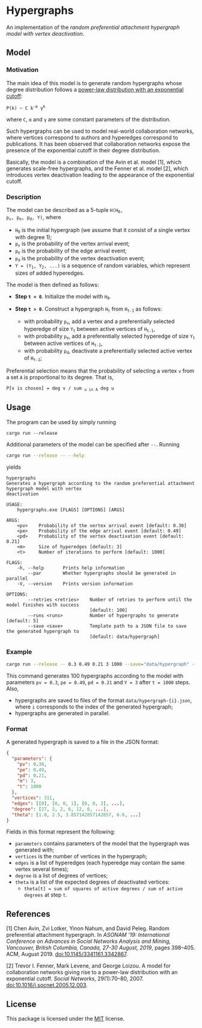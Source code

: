 # Hypergraphs

An implementation of the _random preferential attachment hypergraph model with vertex deactivation_.

## Model

### Motivation

The main idea of this model is to generate random hypergraphs whose degree distribution follows a [power-law distribution with an exponential cutoff](https://en.wikipedia.org/wiki/Power_law#Power_law_with_exponential_cutoff):

<pre><code>P(k) ~ C k<sup>-α</sup> γ<sup>k</sup></code></pre>

where `C`, `α` and `γ` are some constant parameters of the distribution.

Such hypergraphs can be used to model real-world collaboration networks, where vertices correspond to authors and hyperedges correspond to publications.
It has been observed that collaboration networks expose the presence of the exponential cutoff in their degree distribution.

Basically, the model is a combination of the Avin et al. model [1], which generates scale-free hypergraphs, and the Fenner et al. model [2], which introduces vertex deactivation leading to the appearance of the exponential cutoff.

### Description

The model can be described as a 5-tuple <code>H(H<sub>0</sub>, p<sub>v</sub>, p<sub>e</sub>, p<sub>d</sub>, Y)</code>, where
- <code>H<sub>0</sub></code> is the initial hypergraph (we assume that it consist of a single vertex with degree 1);
- <code>p<sub>v</sub></code> is the probability of the vertex arrival event;
- <code>p<sub>e</sub></code> is the probability of the edge arrival event;
- <code>p<sub>d</sub></code> is the probability of the vertex deactivation event;
- <code>Y = (Y<sub>1</sub>, Y<sub>2</sub>, ...)</code> is a sequence of random variables, which represent sizes of added hyperedges.

The model is then defined as follows:
* **Step `t = 0`**. Initialize the model with <code>H<sub>0</sub></code>.
* **Step `t > 0`**. Construct a hypergraph <code>H<sub>t</sub></code> from <code>H<sub>t-1</sub></code> as follows:

  - with probability <code>p<sub>v</sub></code>, 
    add a vertex and a preferentially selected hyperedge of size <code>Y<sub>t</sub></code> between active vertices of <code>H<sub>t-1</sub></code>,
  - with probability <code>p<sub>e</sub></code>, 
    add a preferentially selected hyperedge of size <code>Y<sub>t</sub></code> between active vertices of <code>H<sub>t-1</sub></code>,
  - with probability <code>p<sub>d</sub></code>, 
    deactivate a preferentially selected active vertex of <code>H<sub>t-1</sub></code>;

Preferential selection means that the probability of selecting a vertex `v` from a set `A` is proportional to its degree. 
That is, 

<pre><code>P[v is chosen] = deg v / sum <sub>u in A</sub> deg u</code></pre>

## Usage

The program can be used by simply running

```
cargo run --release
```

Additional parameters of the model can be specified after `--`.
Running

```bash
cargo run --release -- --help
```

yields

```
hypergraphs
Generates a hypergraph according to the random preferential attachment hypergraph model with vertex
deactivation

USAGE:
    hypergraphs.exe [FLAGS] [OPTIONS] [ARGS]

ARGS:
    <pv>    Probability of the vertex arrival event [default: 0.30]
    <pe>    Probability of the edge arrival event [default: 0.49]
    <pd>    Probability of the vertex deactivation event [default: 0.21]
    <m>     Size of hyperedges [default: 3]
    <t>     Number of iterations to perform [default: 1000]

FLAGS:
    -h, --help       Prints help information
        --par        Whether hypergraphs should be generated in parallel
    -V, --version    Prints version information

OPTIONS:
        --retries <retries>    Number of retries to perform until the model finishes with success
                               [default: 100]
        --runs <runs>          Number of hypergraphs to generate [default: 5]
        --save <save>          Template path to a JSON file to save the generated hypergraph to
                               [default: data/hypergraph]
```

### Example

```bash
cargo run --release -- 0.3 0.49 0.21 3 1000 --save="data/hypergraph" --runs=100 --par
```

This command generates 100 hypergraphs according to the model with parameters `pv = 0.3`, `pe = 0.49`, `pd = 0.21` and `Y = 3` after `t = 1000` steps.
Also,
- hypergraphs are saved to files of the format `data/hypergraph-{i}.json`, where `i` corresponds to the index of the generated hypergraph;
- hypergraphs are generated in parallel.

### Format

A generated hypergraph is saved to a file in the JSON format:

```json
{
  "parameters": {
    "pv": 0.30,
    "pe": 0.49,
    "pd": 0.21,
    "m": 3,
    "t": 1000
  },
  "vertices": 311,
  "edges": [[0], [0, 0, 1], [0, 0, 2], ...],
  "degree": [27, 2, 2, 6, 12, 6, ...],
  "theta": [1.0, 2.5, 3.857142857142857, 6.6, ...]
}
```

Fields in this format represent the following:
* `parameters` contains parameters of the model that the hypergraph was generated with;
* `vertices` is the number of vertices in the hypergraph;
* `edges` is a list of hyperedges (each hyperedge may contain the same vertex several times);
* `degree` is a list of degrees of vertices;
* `theta` is a list of the expected degrees of deactivated vertices:
  - `theta[t] = sum of squares of active degrees / sum of active degrees` at step `t`.

## References

[1] Chen Avin, Zvi Lotker, Yinon Nahum, and David Peleg. 
    Random preferential attachment hypergraph. 
    In _ASONAM ’19: International Conference on Advances in Social Networks Analysis and Mining, 
    Vancouver, British Columbia, Canada, 27-30 August, 2019_,
    pages 398–405. ACM, August 2019. 
    [doi:10.1145/3341161.3342867](https://doi.org/10.1145/3341161.3342867).

[2] Trevor I. Fenner, Mark Levene, and George Loizou. 
    A model for collaboration networks giving rise to a power-law distribution with an exponential cutoff. 
    _Social Networks_, 
    29(1):70–80, 2007.
    [doi:10.1016/j.socnet.2005.12.003](https://doi.org/10.1016/j.socnet.2005.12.003).

## License

This package is licensed under the [MIT](LICENSE) license.
